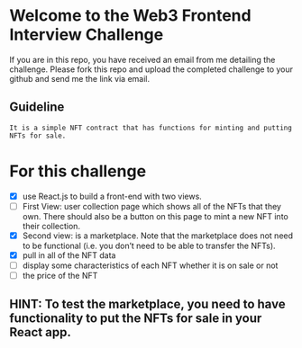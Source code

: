 # Welcome to the Web3 Frontend Interview Challenge

If you are in this repo, you have received an email from me detailing the challenge. Please fork this repo and upload the completed challenge to your github and send me the link via email.



## Guideline
``` It is a simple NFT contract that has functions for minting and putting NFTs for sale. ```

# For this challenge
- [X] use React.js to build a front-end with two views. 
- [ ] First View: user collection page which shows all of the NFTs that they own. There should also be a button on this page to mint a new NFT into their collection. 
- [X] Second view: is a marketplace. Note that the marketplace does not need to be functional (i.e. you don’t need to be able to transfer the NFTs).
- [X] pull in all of the NFT data
- [ ] display some characteristics of each NFT whether it is on sale or not
- [ ] the price of the NFT

## HINT: To test the marketplace, you need to have functionality to put the NFTs for sale in your React app.


